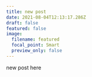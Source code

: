 ```yaml
---
title: new post
date: 2021-08-04T12:13:17.286Z
draft: false
featured: false
image:
  filename: featured
  focal_point: Smart
  preview_only: false
---
```

new post here